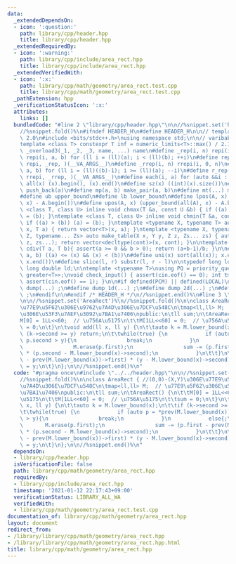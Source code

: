 ```yaml
---
data:
  _extendedDependsOn:
  - icon: ':question:'
    path: library/cpp/header.hpp
    title: library/cpp/header.hpp
  _extendedRequiredBy:
  - icon: ':warning:'
    path: library/cpp/include/area_rect.hpp
    title: library/cpp/include/area_rect.hpp
  _extendedVerifiedWith:
  - icon: ':x:'
    path: library/cpp/math/geometry/area_rect.test.cpp
    title: library/cpp/math/geometry/area_rect.test.cpp
  _pathExtension: hpp
  _verificationStatusIcon: ':x:'
  attributes:
    links: []
  bundledCode: "#line 2 \"library/cpp/header.hpp\"\n\n//%snippet.set('header')%\n\
    //%snippet.fold()%\n#ifndef HEADER_H\n#define HEADER_H\n\n// template version\
    \ 2.0\n#include <bits/stdc++.h>\nusing namespace std;\n\n// varibable settings\n\
    template <class T> constexpr T inf = numeric_limits<T>::max() / 2.1;\n\n#define\
    \ _overload3(_1, _2, _3, name, ...) name\n#define _rep(i, n) repi(i, 0, n)\n#define\
    \ repi(i, a, b) for (ll i = (ll)(a); i < (ll)(b); ++i)\n#define rep(...) _overload3(__VA_ARGS__,\
    \ repi, _rep, )(__VA_ARGS__)\n#define _rrep(i, n) rrepi(i, 0, n)\n#define rrepi(i,\
    \ a, b) for (ll i = (ll)((b)-1); i >= (ll)(a); --i)\n#define r_rep(...) _overload3(__VA_ARGS__,\
    \ rrepi, _rrep, )(__VA_ARGS__)\n#define each(i, a) for (auto &&i : a)\n#define\
    \ all(x) (x).begin(), (x).end()\n#define sz(x) ((int)(x).size())\n#define pb(a)\
    \ push_back(a)\n#define mp(a, b) make_pair(a, b)\n#define mt(...) make_tuple(__VA_ARGS__)\n\
    #define ub upper_bound\n#define lb lower_bound\n#define lpos(A, x) (lower_bound(all(A),\
    \ x) - A.begin())\n#define upos(A, x) (upper_bound(all(A), x) - A.begin())\ntemplate\
    \ <class T, class U> inline void chmax(T &a, const U &b) { if ((a) < (b)) (a)\
    \ = (b); }\ntemplate <class T, class U> inline void chmin(T &a, const U &b) {\
    \ if ((a) > (b)) (a) = (b); }\ntemplate <typename X, typename T> auto make_table(X\
    \ x, T a) { return vector<T>(x, a); }\ntemplate <typename X, typename Y, typename\
    \ Z, typename... Zs> auto make_table(X x, Y y, Z z, Zs... zs) { auto cont = make_table(y,\
    \ z, zs...); return vector<decltype(cont)>(x, cont); }\n\ntemplate <class T> T\
    \ cdiv(T a, T b){ assert(a >= 0 && b > 0); return (a+b-1)/b; }\n\n#define is_in(x,\
    \ a, b) ((a) <= (x) && (x) < (b))\n#define uni(x) sort(all(x)); x.erase(unique(all(x)),\
    \ x.end())\n#define slice(l, r) substr(l, r - l)\n\ntypedef long long ll;\ntypedef\
    \ long double ld;\n\ntemplate <typename T>\nusing PQ = priority_queue<T, vector<T>,\
    \ greater<T>>;\nvoid check_input() { assert(cin.eof() == 0); int tmp; cin >> tmp;\
    \ assert(cin.eof() == 1); }\n\n#if defined(PCM) || defined(LOCAL)\n#else\n#define\
    \ dump(...) ;\n#define dump_1d(...) ;\n#define dump_2d(...) ;\n#define cerrendl\
    \ ;\n#endif\n\n#endif /* HEADER_H */\n//%snippet.end()%\n#line 3 \"library/cpp/math/geometry/area_rect.hpp\"\
    \n\n//%snippet.set('AreaRect')%\n//%snippet.fold()%\n\nclass AreaRect { //(0,0)-(X,Y)\u306E\
    \u77E9\u5F62\u306E\u9762\u7A4D\u306E\u7DCF\u548C\n\tmap<ll,ll> M;  // \u77E9\u5F62\
    \u306E\u53F3\u7AEF\u3092\u7BA1\u7406\npublic:\n\tll sum;\n\tAreaRect() {\n\t\t\
    M[0] = 1LL<<60;  // \u756A\u5175\n\t\tM[1LL<<60] = 0;  // \u756A\u5175\n\t\tsum\
    \ = 0;\n\t}\n\tvoid add(ll x, ll y) {\n\t\tauto k = M.lower_bound(x);\n\t\tif\
    \ (k->second >= y) return;\n\t\twhile(true) {\n            if (auto p = *prev(M.lower_bound(x));\
    \ p.second > y){\n                break;\n            }\n            else{;\n\
    \                M.erase(p.first);\n                sum -= (p.first - prev(M.lower_bound(p.first))->first)\
    \ * (p.second - M.lower_bound(x)->second);\n            }\n\t\t}\n\t\tsum += (x\
    \ - prev(M.lower_bound(x))->first) * (y - M.lower_bound(x)->second);\n\t\tM[x]\
    \ = y;\n\t}\n};\n\n//%snippet.end()%\n"
  code: "#pragma once\n#include \"../../header.hpp\"\n\n//%snippet.set('AreaRect')%\n\
    //%snippet.fold()%\n\nclass AreaRect { //(0,0)-(X,Y)\u306E\u77E9\u5F62\u306E\u9762\
    \u7A4D\u306E\u7DCF\u548C\n\tmap<ll,ll> M;  // \u77E9\u5F62\u306E\u53F3\u7AEF\u3092\
    \u7BA1\u7406\npublic:\n\tll sum;\n\tAreaRect() {\n\t\tM[0] = 1LL<<60;  // \u756A\
    \u5175\n\t\tM[1LL<<60] = 0;  // \u756A\u5175\n\t\tsum = 0;\n\t}\n\tvoid add(ll\
    \ x, ll y) {\n\t\tauto k = M.lower_bound(x);\n\t\tif (k->second >= y) return;\n\
    \t\twhile(true) {\n            if (auto p = *prev(M.lower_bound(x)); p.second\
    \ > y){\n                break;\n            }\n            else{;\n         \
    \       M.erase(p.first);\n                sum -= (p.first - prev(M.lower_bound(p.first))->first)\
    \ * (p.second - M.lower_bound(x)->second);\n            }\n\t\t}\n\t\tsum += (x\
    \ - prev(M.lower_bound(x))->first) * (y - M.lower_bound(x)->second);\n\t\tM[x]\
    \ = y;\n\t}\n};\n\n//%snippet.end()%\n"
  dependsOn:
  - library/cpp/header.hpp
  isVerificationFile: false
  path: library/cpp/math/geometry/area_rect.hpp
  requiredBy:
  - library/cpp/include/area_rect.hpp
  timestamp: '2021-01-12 22:17:43+09:00'
  verificationStatus: LIBRARY_ALL_WA
  verifiedWith:
  - library/cpp/math/geometry/area_rect.test.cpp
documentation_of: library/cpp/math/geometry/area_rect.hpp
layout: document
redirect_from:
- /library/library/cpp/math/geometry/area_rect.hpp
- /library/library/cpp/math/geometry/area_rect.hpp.html
title: library/cpp/math/geometry/area_rect.hpp
---
```

